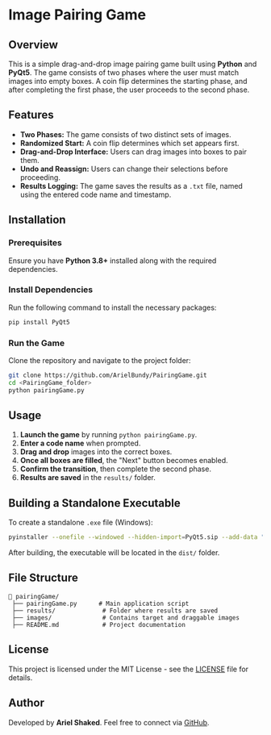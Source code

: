# Image Pairing Game

## Overview
This is a simple drag-and-drop image pairing game built using **Python** and **PyQt5**. The game consists of two phases where the user must match images into empty boxes. A coin flip determines the starting phase, and after completing the first phase, the user proceeds to the second phase.

## Features
- **Two Phases:** The game consists of two distinct sets of images.
- **Randomized Start:** A coin flip determines which set appears first.
- **Drag-and-Drop Interface:** Users can drag images into boxes to pair them.
- **Undo and Reassign:** Users can change their selections before proceeding.
- **Results Logging:** The game saves the results as a `.txt` file, named using the entered code name and timestamp.

## Installation
### Prerequisites
Ensure you have **Python 3.8+** installed along with the required dependencies.

### Install Dependencies
Run the following command to install the necessary packages:
```sh
pip install PyQt5
```

### Run the Game
Clone the repository and navigate to the project folder:
```sh
git clone https://github.com/ArielBundy/PairingGame.git
cd <PairingGame_folder>
python pairingGame.py
```

## Usage
1. **Launch the game** by running `python pairingGame.py`.
2. **Enter a code name** when prompted.
3. **Drag and drop** images into the correct boxes.
4. **Once all boxes are filled**, the "Next" button becomes enabled.
5. **Confirm the transition**, then complete the second phase.
6. **Results are saved** in the `results/` folder.

## Building a Standalone Executable
To create a standalone `.exe` file (Windows):
```sh
pyinstaller --onefile --windowed --hidden-import=PyQt5.sip --add-data "images;images" --noupx pairingGame.py
```
After building, the executable will be located in the `dist/` folder.

## File Structure
```
📂 pairingGame/
 ├── pairingGame.py      # Main application script
 ├── results/             # Folder where results are saved
 ├── images/              # Contains target and draggable images
 ├── README.md            # Project documentation
```

## License
This project is licensed under the MIT License - see the [LICENSE](LICENSE) file for details.

## Author
Developed by **Ariel Shaked**. Feel free to connect via [GitHub](https://github.com/ArielBundy).

